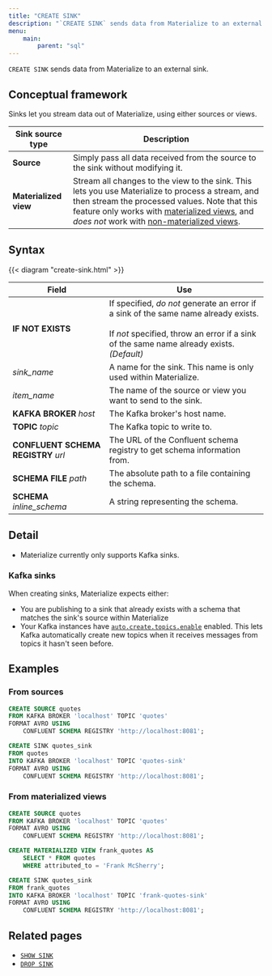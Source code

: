 ```yaml
---
title: "CREATE SINK"
description: "`CREATE SINK` sends data from Materialize to an external sink."
menu:
    main:
        parent: "sql"
---
```


`CREATE SINK` sends data from Materialize to an external sink.

## Conceptual framework

Sinks let you stream data out of Materialize, using either sources or views.

| Sink source type      | Description                                                                                                                                                                                                                                                                                       |
| --------------------- | ------------------------------------------------------------------------------------------------------------------------------------------------------------------------------------------------------------------------------------------------------------------------------------------------- |
| **Source**            | Simply pass all data received from the source to the sink without modifying it.                                                                                                                                                                                                                   |
| **Materialized view** | Stream all changes to the view to the sink. This lets you use Materialize to process a stream, and then stream the processed values. Note that this feature only works with [materialized views](../create-materialized-view), and _does not_ work with [non-materialized views](../create-view). |

## Syntax

{{< diagram "create-sink.html" >}}

| Field                               | Use                                                                                                                                                                                     |
| ----------------------------------- | --------------------------------------------------------------------------------------------------------------------------------------------------------------------------------------- |
| **IF NOT EXISTS**                   | If specified, _do not_ generate an error if a sink of the same name already exists. <br/><br/>If _not_ specified, throw an error if a sink of the same name already exists. _(Default)_ |
| _sink_name_                         | A name for the sink. This name is only used within Materialize.                                                                                                                         |
| _item_name_                         | The name of the source or view you want to send to the sink.                                                                                                                            |
| **KAFKA BROKER** _host_             | The Kafka broker's host name.                                                                                                                                                           |
| **TOPIC** _topic_                   | The Kafka topic to write to.                                                                                                                                                            |
| **CONFLUENT SCHEMA REGISTRY** _url_ | The URL of the Confluent schema registry to get schema information from.                                                                                                                |
| **SCHEMA FILE** _path_              | The absolute path to a file containing the schema.                                                                                                                                      |
| **SCHEMA** _inline_schema_          | A string representing the schema.                                                                                                                                                       |

## Detail

-   Materialize currently only supports Kafka sinks.

### Kafka sinks

When creating sinks, Materialize expects either:

-   You are publishing to a sink that already exists with a schema that matches the sink's source within Materialize
-   Your Kafka instances have [`auto.create.topics.enable`](https://kafka.apache.org/documentation/) enabled. This lets Kafka automatically create new topics when it receives messages from topics it hasn't seen before.

## Examples

### From sources

```sql
CREATE SOURCE quotes
FROM KAFKA BROKER 'localhost' TOPIC 'quotes'
FORMAT AVRO USING
    CONFLUENT SCHEMA REGISTRY 'http://localhost:8081';
```

```sql
CREATE SINK quotes_sink
FROM quotes
INTO KAFKA BROKER 'localhost' TOPIC 'quotes-sink'
FORMAT AVRO USING
    CONFLUENT SCHEMA REGISTRY 'http://localhost:8081';
```

### From materialized views

```sql
CREATE SOURCE quotes
FROM KAFKA BROKER 'localhost' TOPIC 'quotes'
FORMAT AVRO USING
    CONFLUENT SCHEMA REGISTRY 'http://localhost:8081';
```

```sql
CREATE MATERIALIZED VIEW frank_quotes AS
    SELECT * FROM quotes
    WHERE attributed_to = 'Frank McSherry';
```

```sql
CREATE SINK quotes_sink
FROM frank_quotes
INTO KAFKA BROKER 'localhost' TOPIC 'frank-quotes-sink'
FORMAT AVRO USING
    CONFLUENT SCHEMA REGISTRY 'http://localhost:8081';
```

## Related pages

-   [`SHOW SINK`](../show-sinks)
-   [`DROP SINK`](../drop-sink)
